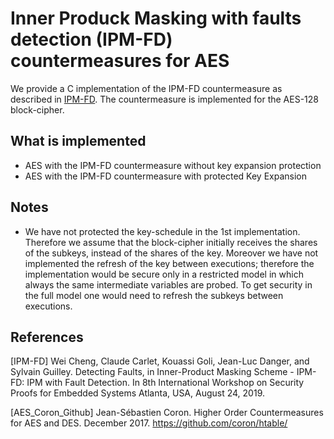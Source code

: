 Inner Produck Masking with faults detection (IPM-FD) countermeasures for AES
======

We provide a C implementation of the IPM-FD countermeasure as described in [IPM-FD](#references).
The countermeasure is implemented for the AES-128 block-cipher.

What is implemented
-------------------

* AES with the  IPM-FD countermeasure without key expansion protection
* AES with the  IPM-FD countermeasure with protected Key Expansion

Notes
----

* We have not protected the key-schedule in the 1st implementation. Therefore we assume that the block-cipher initially receives the shares of the subkeys, instead of the shares of the key. Moreover we have not implemented the refresh of the key between executions; therefore the implementation would be secure only in a restricted model in which always the same intermediate variables are probed. To get security in the full model one would need to refresh the subkeys between executions.

References
----------

[IPM-FD] Wei Cheng, Claude Carlet, Kouassi Goli, Jean-Luc Danger, and Sylvain Guilley. Detecting Faults, in Inner-Product Masking Scheme - IPM-FD: IPM with Fault Detection. In 8th International Workshop on Security Proofs for Embedded Systems Atlanta, USA, August 24, 2019.

[AES_Coron_Github] Jean-Sébastien Coron. Higher Order Countermeasures for AES and DES. December 2017. https://github.com/coron/htable/
